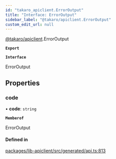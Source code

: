 ```yaml
---
id: "takaro_apiclient.ErrorOutput"
title: "Interface: ErrorOutput"
sidebar_label: "@takaro/apiclient.ErrorOutput"
custom_edit_url: null
---
```


[@takaro/apiclient](../modules/takaro_apiclient.md).ErrorOutput

**`Export`**

**`Interface`**

ErrorOutput

## Properties

### code

• **code**: `string`

**`Memberof`**

ErrorOutput

#### Defined in

[packages/lib-apiclient/src/generated/api.ts:813](https://github.com/niekcandaele/Takaro/blob/91fb19b/packages/lib-apiclient/src/generated/api.ts#L813)
